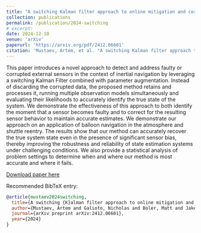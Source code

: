 ```yaml
---
title: "A switching Kalman filter approach to online mitigation and correction sensor corruption for inertial navigation"
collection: publications
permalink: /publication/2024-switching
# excerpt:
date: 2024-12-10
venue: 'arXiv'
paperurl: 'https://arxiv.org/pdf/2412.06601'
citation: 'Mustaev, Artem, et al. "A switching Kalman filter approach to online mitigation and correction sensor corruption for inertial navigation." arXiv preprint arXiv:2412.06601 (2024).'
---
```


This paper introduces a novel approach to detect and address faulty or corrupted external sensors in
the context of inertial navigation by leveraging a switching Kalman Filter combined with parameter augmentation. Instead of discarding the corrupted data, the proposed method retains and processes it, running multiple observation models
simultaneously and evaluating their likelihoods to accurately identify the true state of the system. We demonstrate the
effectiveness of this approach to both identify the moment that a sensor becomes faulty and to correct for the resulting sensor
behavior to maintain accurate estimates. We demonstrate our approach on an application of balloon navigation in the
atmosphere and shuttle reentry. The results show that our method can accurately recover the true system state even in
the presence of significant sensor bias, thereby improving the robustness and reliability of state estimation systems under
challenging conditions. We also provide a statistical analysis of problem settings to determine when and where our method
is most accurate and where it fails.

[Download paper here](http://ngalioto.github.io/files/mustaev2024switching.pdf)

Recommended BibTeX entry:
```bibtex
@article{mustaev2024switching,
  title={A switching {K}alman filter approach to online mitigation and correction sensor corruption for inertial navigation},
  author={Mustaev, Artem and Galioto, Nicholas and Boler, Matt and Jakeman, John D and Safta, Cosmin and Gorodetsky, Alex},
  journal={arXiv preprint arXiv:2412.06601},
  year={2024}
}
```